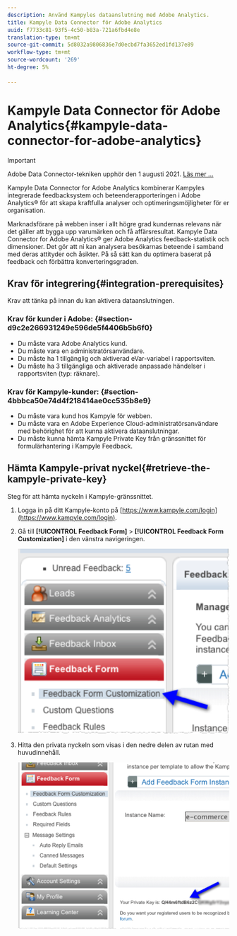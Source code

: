 ```yaml
---
description: Använd Kampyles dataanslutning med Adobe Analytics.
title: Kampyle Data Connector för Adobe Analytics
uuid: f7733c81-93f5-4c50-b83a-721a6fbd4e8e
translation-type: tm+mt
source-git-commit: 5d8032a9806836e7d0ecbd7fa3652ed1fd137e89
workflow-type: tm+mt
source-wordcount: '269'
ht-degree: 5%

---
```



# Kampyle Data Connector för Adobe Analytics{#kampyle-data-connector-for-adobe-analytics}

>[!IMPORTANT]
>
>Adobe Data Connector-tekniken upphör den 1 augusti 2021. [Läs mer …](/help/import/data-connectors/data-connectors-eol.md)

Kampyle Data Connector for Adobe Analytics kombinerar Kampyles integrerade feedbacksystem och beteenderapporteringen i Adobe Analytics® för att skapa kraftfulla analyser och optimeringsmöjligheter för er organisation.

Marknadsförare på webben inser i allt högre grad kundernas relevans när det gäller att bygga upp varumärken och få affärsresultat. Kampyle Data Connector for Adobe Analytics® ger Adobe Analytics feedback-statistik och dimensioner. Det gör att ni kan analysera besökarnas beteende i samband med deras attityder och åsikter. På så sätt kan du optimera baserat på feedback och förbättra konverteringsgraden.

## Krav för integrering{#integration-prerequisites}

Krav att tänka på innan du kan aktivera dataanslutningen.

### Krav för kunder i Adobe: {#section-d9c2e266931249e596de5f4406b5b6f0}

* Du måste vara Adobe Analytics kund.
* Du måste vara en administratörsanvändare.
* Du måste ha 1 tillgänglig och aktiverad eVar-variabel i rapportsviten.
* Du måste ha 3 tillgängliga och aktiverade anpassade händelser i rapportsviten (typ: räknare).

### Krav för Kampyle-kunder: {#section-4bbbca50e74d4f218414ae0cc535b8e9}

* Du måste vara kund hos Kampyle för webben.
* Du måste vara en Adobe Experience Cloud-administratörsanvändare med behörighet för att kunna aktivera dataanslutningar.
* Du måste kunna hämta Kampyle Private Key från gränssnittet för formulärhantering i Kampyle Feedback.

## Hämta Kampyle-privat nyckel{#retrieve-the-kampyle-private-key}

Steg för att hämta nyckeln i Kampyle-gränssnittet.

1. Logga in på ditt Kampyle-konto på [https://www.kampyle.com/login](https://www.kampyle.com/login).
1. Gå till **[!UICONTROL Feedback Form]** > **[!UICONTROL Feedback Form Customization]** i den vänstra navigeringen.

   ![](assets/retrieve_key1.png)

1. Hitta den privata nyckeln som visas i den nedre delen av rutan med huvudinnehåll.

   ![](assets/retrieve_key2.png)
